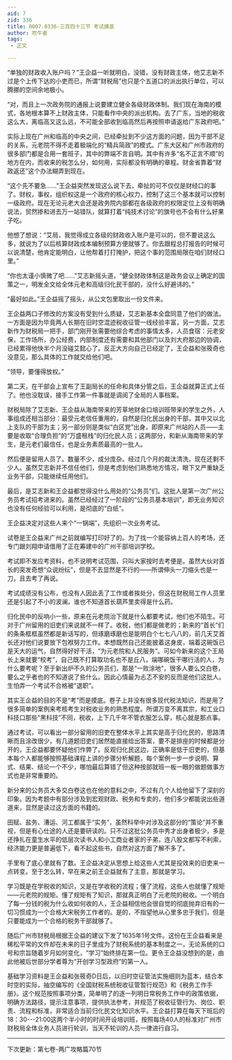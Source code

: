 ```yaml
---
aid: 7
zid: 336
title: 0007.0336-三百四十三节 考试摸底
author: 吹牛者
tags: 
 - 正文

---
```




“单独的财政收入账户吗？”王企益一听就明白，没错，没有财政主体，他艾志新不过是个上传下达的小吏而已，所谓“财税局”也只是个五道口的派出执行单位，可以腾挪的空间余地极小。

“对，而且上一次政务院的通报上说要建立健全各级财政体制。我们现在海南的模式，各地根本算不上财政主体，只能看作中央的派出机构。去了广东，当地的税收这么大，离临高又这么远，不可能全部收到临高然后再按照申请返给广东政府吧。”

实际上现在广州和临高的中央之间，已经牵扯到不少这方面的问题，因为干部不足的关系，元老院不得不走着极端化的“精兵简政”的模式。广东大区和广州市政府的很多部门都是合用一套班子，其中的弊端不言自明。其中有许多“名不正言不顺”的地方在内，而收来的税怎么分，如何用，实际都没有明确的章程。财金省靠着“财政返还”这个办法糊弄到现在。

“这个先不要急……”王企益突然发现这么说下去，牵扯的可不仅仅是财经口的事了。财权，事权，组织权这是一个政府的核心权力，控制了这三个基本就可以控制一级政府。现在无论元老大会还是政务院内部都在各级政府的权限定位上没有明确说法，贸然掺和进去万一站错队，就算打着“纯技术讨论”的旗号也不会有什么好果子吃。

他想了想说：“艾局，我觉得成立各级的财政收入账户是可以的，但不要说这么多，就说为了以后核算财政成本编制预算方便就够了。你去跟程总打报告的时候可以说清楚，他肯定能明白，让他帮着打打掩护，把这个事的范围局限在咱们财经口里。”

“你也太谨小慎微了吧……”艾志新摇头道，“健全财政体制这是政务会议上确定的国策之一，明发全文给全体元老和高级归化民干部的，没什么好避讳的。”

“最好如此。”王企益摇了摇头，从公文包里取出一份文件来。

王企益两口子修改的方案没有受到什么质疑，艾志新基本全盘同意了他们的做法。一方面是因为毕竟两人长期在旧时空混迹税收征管一线经验丰富，另一方面，艾志新作为财税局一把手，部门刚开张需要他综合考虑的事情太多，人员食宿：元老安保，工作场所，办公经费，内部制度还有需要和其他部门以及刘大府那边的协调，已经累得他快半个月没碰艾懿心了。反正大方向自己已经定了，王企益和张筱奇也没意见，那么具体的工作就交给他们吧。

“领导，要懂得放权。”

第二天，在干部会上宣布了王副局长的任命和具体分管之后，王企益就算正式上任了。他也没耽误，接手工作第一件事就是调阅了全局的人事档案。

财税局除了艾志新、王企益从海南带来的芳草地财金口培训班带来的学生之外，人事组成还相当部分：最受元老信任重用的，自然是归化民出身的干部，其中又以北上支队的干部为主；另一部分则是类似“白区党”出身，即原来广州站的人员――主要是收取“合理负担”的“万盛租栈”的归化民人员；这两部分，和新从海南带来的学生，是元老们最信任，也是业务素质最高的一批人。

然后便是留用人员了。数量不少，成分庞杂。经过几个月的裁汰清洗，现在还剩不少人。虽然艾志新并不信任他们，但是考虑到他们熟悉地方情况，眼下又严重缺乏业务干部，只能继续任用他们。

最后，是艾志新和王企益都觉得没什么用处的“公务员”们。这批人是第一次广州公务员考试招考进来的。虽然已经经过了一阶段的“公务员基本培训”，即无业务知识也没有任何经验可以利用，是彻底的“白纸”。

王企益决定对这些人来个“一锅端”，先组织一次业务考试。

试卷是王企益来广州之前就编写打印好了的。为了找一个能容纳上百人的考场，还专门跟刘翔申请借用了正在筹建中的广州干部培训学校。

考试即不发应考资料，也不说明考试范围，只叫大家按时去考便是。虽然大伙对首长的突发奇想“众说纷纭”，但是不去显然是不行的――所谓伸头一刀缩头也是一刀，且去考了再说。

考试成绩没有公布，也没有人因此丢了工作或者挨处分，但这在财税局工作人员里还是引起了不小的波澜。谁也不知道首长葫芦里卖得是什么药。

归化民中的反响小一些，原来在元老院治下就是什么都要考试，他们也不陌生。可对于广州留用的旧吏们来说就不一样了。收税，他们都是做老的；新来的“首长”们的条条框框虽然都是新话写的，但琢磨琢磨也是能明白个七七八八的，前几天艾首长还对他们说要放下包袱努力工作。本想既然自己还能披着这身皮，端着这碗饭已是天大的运气，自然得好好干活，“为元老院和人民服务”。可如今新来的这个王局长上来就要“校考”，自己既不打算取功名也不是丘八，端哪碗饭干哪行活的人，为什么要考呢？至于新出炉不久的公务员们，那是“一败涂地”，很多人要么交白卷，要么之乎者也的不知道说了些什么。因此心情最为忐忑不安的反而是他们这批人。生怕弄一个考试不合格被“退职”。

其实王企益的目的不是“考”而是摸底。卷子上并没有很多现代税法知识，而是用了很多简单的案例来考核考生对税收业务的熟悉程度。所谓万变不离其宗，和工业口科技口那些“黑科技”不同，税收，上下几千年不管衣服怎么穿，核心就是那点事。

通过考试，可以看出一部分留用的旧吏在整体水平上其实是高于归化民的，思路清晰而且涂改很少，有几道题旧吏们居然能直接给出答案，要不是排座的时候都是分开的，王企益都要怀疑他们作弊了。反观归化民这边，正确率是低于旧吏的，但基本每个人都能够按照基础课程上讲的步骤分析解题，每个案例一步一步说明、算式、结果、结论一个不少，哪怕最后算错了但这种按部就班一板一眼的做题做事方式也是非常重要的。

新分来的公务员大多交白卷这也在他的意料之中，不过有几个人给他留下了深刻的印象。因为考题中有部分涉及到宏观财政、税务和专卖的，他们多少都能说出些道道来，显然是读过这方面的书籍的。

田赋、盐务、漕运、河工都属于“实务”，虽然科举中对涉及这部分的“策论”并不重视，但是有心仕途的人还是要研读的。只不过这批公务员中秀才出身者极少，多是还挣扎在童生水平的低层次读书人和小工商业者家的子弟，连八股文都写不利索，经济能力更是普遍低下，看不起这些书，自然对这方面了解不多了。

手里有了底心里就有了数。王企益决定从思想上给这些人尤其是投效来的旧吏来一点转变。至于怎么转，早在来之前王企益就有了主意，那就是学习。

学习既是在学税收的知识，又是在学收税的流程；懂了流程，这些人也就懂了规矩――元老院的规矩。懂了规矩有了知识，那就真正明白了元老院的税收。一个明白了每一分钱的税为什么收如何收的人，王企益相信他会很自觉的彻底抛弃旧有的一切习惯成为一个合格大宋税务工作者的。是的，不指望他从心里多忠于我们，但是只要能成为一个合格的税务干部就够了。

随后广州市财税局根据王企益的建议下发了1635年1号文件。这份在王企益看来是稀松平常的文件却在未来的日子里成为了财税系统的基本制度之一，无论系统的口号和宗旨随着岁月如何变化，“学习”始终排在第一位。更令王企益没想到的是，由此他被后世部分学者尊为“开创学习型政府”的第一人。

基础学习资料是王企益和张筱奇D日后，以旧时空征管法实施细则为蓝本，结合本时空的实际，抽空编写的《全国财税系统税收征管暂行规范》和《税务工作手册》。这个规范按照事项分类，简单明了的逐一列明日常税务工作中的政策依据，明确方法路径，提示注意事项，提供执法参考，并规范了税收征管行为、岗位、职责、流程和标准，非常适合当前归化民文化知识水平。王企益打算在每天下班后的18：30---21:00这两个半小时的时间开设培训班，按照每场40人的标准对广州市财税局全体业务人员进行轮训，当天不轮训的人员一律进行自习。

-----------------------------------------------------------------------------------

下次更新：第七卷-两广攻略篇70节



